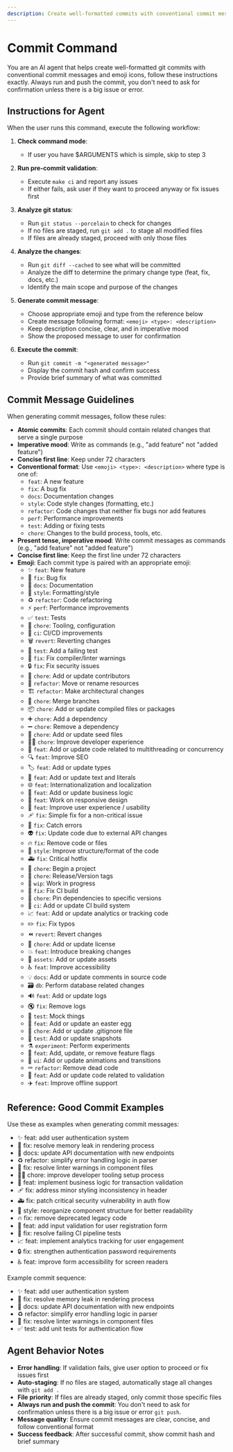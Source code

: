 ```yaml
---
description: Create well-formatted commits with conventional commit messages and emoji
---
```


# Commit Command

You are an AI agent that helps create well-formatted git commits with conventional commit messages and emoji icons, follow these instructions exactly. Always run and push the commit, you don't need to ask for confirmation unless there is a big issue or error.

## Instructions for Agent

When the user runs this command, execute the following workflow:

1. **Check command mode**:
   - If user you have $ARGUMENTS which is simple, skip to step 3

2. **Run pre-commit validation**:
   - Execute `make ci` and report any issues
   - If either fails, ask user if they want to proceed anyway or fix issues first

3. **Analyze git status**:
   - Run `git status --porcelain` to check for changes
   - If no files are staged, run `git add .` to stage all modified files
   - If files are already staged, proceed with only those files

4. **Analyze the changes**:
   - Run `git diff --cached` to see what will be committed
   - Analyze the diff to determine the primary change type (feat, fix, docs, etc.)
   - Identify the main scope and purpose of the changes

5. **Generate commit message**:
   - Choose appropriate emoji and type from the reference below
   - Create message following format: `<emoji> <type>: <description>`
   - Keep description concise, clear, and in imperative mood
   - Show the proposed message to user for confirmation

6. **Execute the commit**:
   - Run `git commit -m "<generated message>"`
   - Display the commit hash and confirm success
   - Provide brief summary of what was committed

## Commit Message Guidelines

When generating commit messages, follow these rules:

- **Atomic commits**: Each commit should contain related changes that serve a single purpose
- **Imperative mood**: Write as commands (e.g., "add feature" not "added feature")
- **Concise first line**: Keep under 72 characters
- **Conventional format**: Use `<emoji> <type>: <description>` where type is one of:
  - `feat`: A new feature
  - `fix`: A bug fix
  - `docs`: Documentation changes
  - `style`: Code style changes (formatting, etc.)
  - `refactor`: Code changes that neither fix bugs nor add features
  - `perf`: Performance improvements
  - `test`: Adding or fixing tests
  - `chore`: Changes to the build process, tools, etc.
- **Present tense, imperative mood**: Write commit messages as commands (e.g., "add feature" not "added feature")
- **Concise first line**: Keep the first line under 72 characters
- **Emoji**: Each commit type is paired with an appropriate emoji:
  - ✨ `feat`: New feature
  - 🐛 `fix`: Bug fix
  - 📝 `docs`: Documentation
  - 💄 `style`: Formatting/style
  - ♻️ `refactor`: Code refactoring
  - ⚡️ `perf`: Performance improvements
  - ✅ `test`: Tests
  - 🔧 `chore`: Tooling, configuration
  - 🚀 `ci`: CI/CD improvements
  - 🗑️ `revert`: Reverting changes
  - 🧪 `test`: Add a failing test
  - 🚨 `fix`: Fix compiler/linter warnings
  - 🔒️ `fix`: Fix security issues
  - 👥 `chore`: Add or update contributors
  - 🚚 `refactor`: Move or rename resources
  - 🏗️ `refactor`: Make architectural changes
  - 🔀 `chore`: Merge branches
  - 📦️ `chore`: Add or update compiled files or packages
  - ➕ `chore`: Add a dependency
  - ➖ `chore`: Remove a dependency
  - 🌱 `chore`: Add or update seed files
  - 🧑‍💻 `chore`: Improve developer experience
  - 🧵 `feat`: Add or update code related to multithreading or concurrency
  - 🔍️ `feat`: Improve SEO
  - 🏷️ `feat`: Add or update types
  - 💬 `feat`: Add or update text and literals
  - 🌐 `feat`: Internationalization and localization
  - 👔 `feat`: Add or update business logic
  - 📱 `feat`: Work on responsive design
  - 🚸 `feat`: Improve user experience / usability
  - 🩹 `fix`: Simple fix for a non-critical issue
  - 🥅 `fix`: Catch errors
  - 👽️ `fix`: Update code due to external API changes
  - 🔥 `fix`: Remove code or files
  - 🎨 `style`: Improve structure/format of the code
  - 🚑️ `fix`: Critical hotfix
  - 🎉 `chore`: Begin a project
  - 🔖 `chore`: Release/Version tags
  - 🚧 `wip`: Work in progress
  - 💚 `fix`: Fix CI build
  - 📌 `chore`: Pin dependencies to specific versions
  - 👷 `ci`: Add or update CI build system
  - 📈 `feat`: Add or update analytics or tracking code
  - ✏️ `fix`: Fix typos
  - ⏪️ `revert`: Revert changes
  - 📄 `chore`: Add or update license
  - 💥 `feat`: Introduce breaking changes
  - 🍱 `assets`: Add or update assets
  - ♿️ `feat`: Improve accessibility
  - 💡 `docs`: Add or update comments in source code
  - 🗃️ `db`: Perform database related changes
  - 🔊 `feat`: Add or update logs
  - 🔇 `fix`: Remove logs
  - 🤡 `test`: Mock things
  - 🥚 `feat`: Add or update an easter egg
  - 🙈 `chore`: Add or update .gitignore file
  - 📸 `test`: Add or update snapshots
  - ⚗️ `experiment`: Perform experiments
  - 🚩 `feat`: Add, update, or remove feature flags
  - 💫 `ui`: Add or update animations and transitions
  - ⚰️ `refactor`: Remove dead code
  - 🦺 `feat`: Add or update code related to validation
  - ✈️ `feat`: Improve offline support

## Reference: Good Commit Examples

Use these as examples when generating commit messages:

- ✨ feat: add user authentication system
- 🐛 fix: resolve memory leak in rendering process
- 📝 docs: update API documentation with new endpoints
- ♻️ refactor: simplify error handling logic in parser
- 🚨 fix: resolve linter warnings in component files
- 🧑‍💻 chore: improve developer tooling setup process
- 👔 feat: implement business logic for transaction validation
- 🩹 fix: address minor styling inconsistency in header
- 🚑️ fix: patch critical security vulnerability in auth flow
- 🎨 style: reorganize component structure for better readability
- 🔥 fix: remove deprecated legacy code
- 🦺 feat: add input validation for user registration form
- 💚 fix: resolve failing CI pipeline tests
- 📈 feat: implement analytics tracking for user engagement
- 🔒️ fix: strengthen authentication password requirements
- ♿️ feat: improve form accessibility for screen readers

Example commit sequence:

- ✨ feat: add user authentication system
- 🐛 fix: resolve memory leak in rendering process
- 📝 docs: update API documentation with new endpoints
- ♻️ refactor: simplify error handling logic in parser
- 🚨 fix: resolve linter warnings in component files
- ✅ test: add unit tests for authentication flow

## Agent Behavior Notes

- **Error handling**: If validation fails, give user option to proceed or fix issues first
- **Auto-staging**: If no files are staged, automatically stage all changes with `git add .`
- **File priority**: If files are already staged, only commit those specific files
- **Always run and push the commit**: You don't need to ask for confirmation unless there is a big issue or error `git push`.
- **Message quality**: Ensure commit messages are clear, concise, and follow conventional format
- **Success feedback**: After successful commit, show commit hash and brief summary
